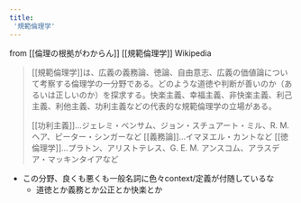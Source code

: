 ```yaml
---
title:
 '規範倫理学'
---
```


from [[倫理の根拠がわからん]]
[[規範倫理学]]
Wikipedia
> [[規範倫理学]]は、広義の義務論、徳論、自由意志、広義の価値論について考察する倫理学の一分野である。どのような道徳や判断が善いのか（あるいは正しいのか）を探求する。快楽主義、幸福主義、非快楽主義、利己主義、利他主義、功利主義などの代表的な規範倫理学の立場がある。
>
>  [[功利主義]]…ジェレミ・ベンサム、ジョン・スチュアート・ミル、R. M. ヘア、ピーター・シンガーなど
>  [[義務論]]…イマヌエル・カントなど
>  [[徳倫理学]]…プラトン、アリストテレス、G. E. M. アンスコム、アラスデア・マッキンタイアなど

- この分野、良くも悪くも一般名詞に色々context/定義が付随しているな
    - 道徳とか義務とか公正とか快楽とか
